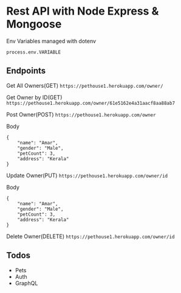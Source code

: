 # Rest API with Node Express & Mongoose 

Env Variables managed with dotenv

```
process.env.VARIABLE 
```

## Endpoints

Get All Owners(GET)
`https://pethouse1.herokuapp.com/owner/` 

Get Owner by ID(GET)
`https://pethouse1.herokuapp.com/owner/61e5162e4a31aacf8aa88ab7` 

Post Owner(POST)
`https://pethouse1.herokuapp.com/owner`

Body
```
{
    "name": "Amar",
    "gender": "Male",
    "petCount": 3,
    "address": "Kerala"
}
``` 

Update Owner(PUT)
`https://pethouse1.herokuapp.com/owner/id`

Body
```
{
    "name": "Amar",
    "gender": "Male",
    "petCount": 3,
    "address": "Kerala"
}
``` 

Delete Owner(DELETE)
`https://pethouse1.herokuapp.com/owner/id`


## Todos

- Pets 
- Auth
- GraphQL